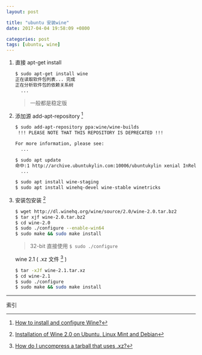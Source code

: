 ```yaml
---
layout: post

title: "ubuntu 安装wine"
date: 2017-04-04 19:58:09 +0800

categories: post
tags: [ubuntu, wine]
---
```


1. 直接 apt-get install
    ```bash
    $ sudo apt-get install wine
    正在读取软件包列表... 完成
    正在分析软件包的依赖关系树
      ...
    ```
    >一般都是稳定版

1. 添加源  add-apt-repository [^1]
    ```bash
    $ sudo add-apt-repository ppa:wine/wine-builds                          100 ↵
     !!! PLEASE NOTE THAT THIS REPOSITORY IS DEPRECATED !!!

    For more information, please see:
      ...

    $ sudo apt update
    命中:1 http://archive.ubuntukylin.com:10006/ubuntukylin xenial InRelease
      ...

    $ sudo apt install wine-staging
    $ sudo apt install winehq-devel wine-stable winetricks
    ```

1. 安装包安装 [^2]
    ```bash
    $ wget http://dl.winehq.org/wine/source/2.0/wine-2.0.tar.bz2
    $ tar xjf wine-2.0.tar.bz2
    $ cd wine-2.0
    $ sudo ./configure --enable-win64
    $ sudo make && sudo make install
    ```
    >32-bit 直接使用 `$ sudo ./configure`

    wine 2.1  ( .xz 文件 [^3] )
    ```bash
    $ tar -xJf wine-2.1.tar.xz
    $ cd wine-2.1
    $ sudo ./configure
    $ sudo make && sudo make install
    ```

---
索引

[^1]: [How to install and configure Wine?](http://askubuntu.com/questions/316025/how-to-install-and-configure-wine)
[^2]: [Installation of Wine 2.0 on Ubuntu, Linux Mint and Debian](http://www.tecmint.com/install-wine-on-ubuntu-and-linux-mint/)
[^3]: [How do I uncompress a tarball that uses .xz?](http://askubuntu.com/questions/92328/how-do-i-uncompress-a-tarball-that-uses-xz)
